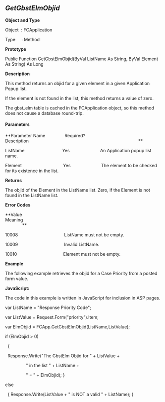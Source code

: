 _GetGbstElmObjid_
-----------------

**Object and Type**

Object  : FCApplication

Type     : Method

**Prototype**

Public Function GetGbstElmObjid(ByVal ListName As String, ByVal Element As String) As Long

**Description**

This method returns an objid for a given element in a given Application Popup list.

If the element is not found in the list, this method returns a value of zero.

The gbst_elm table is cached in the FCApplication object, so this method does not cause a database round-trip.

#### Parameters
**Parameter Name                Required?             Description                                                                                          **

ListName                               Yes                         An Application popup list name.

Element                                  Yes                         The element to be checked for its existence in the list.

**Returns**

The objid of the Element in the ListName list. Zero, if the Element is not found in the ListName list.

**Error Codes**

**Value                                     Meaning                                                                                                                               **

10008                                      ListName must not be empty.

10009                                      Invalid ListName.

10010                                      Element must not be empty.

**Example**

The following example retrieves the objid for a Case Priority from a posted form value.

**JavaScript:**

The code in this example is written in JavaScript for inclusion in ASP pages.

var ListName = "Response Priority Code";

var ListValue = Request.Form("priority").Item;

var ElmObjid = FCApp.GetGbstElmObjid(ListName,ListValue);

if (ElmObjid > 0)

  { 

  Response.Write("The GbstElm Objid for " + ListValue +

                 " in the list " + ListName +

                 " = " \+ ElmObjid); }

else

  { Response.Write(ListValue + " is NOT a valid " + ListName); }